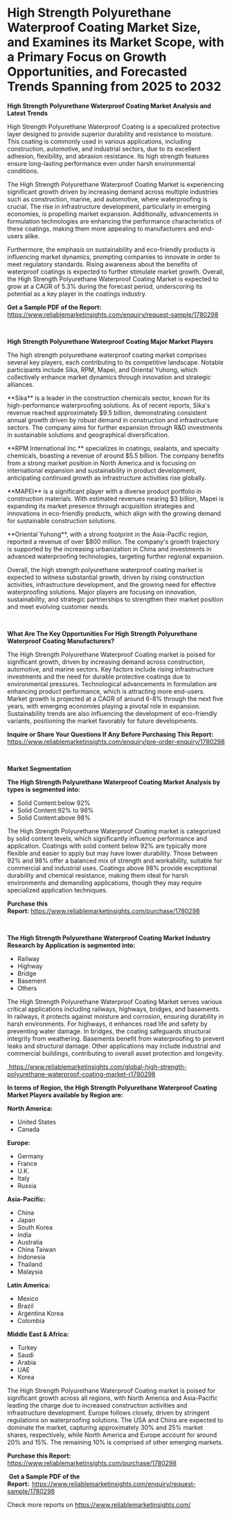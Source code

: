 <p><h1>High Strength Polyurethane Waterproof Coating Market Size, and Examines its Market Scope, with a Primary Focus on Growth Opportunities, and Forecasted Trends Spanning from 2025 to 2032</h1></p><p><strong>High Strength Polyurethane Waterproof Coating Market Analysis and Latest Trends</strong></p>
<p><p>High Strength Polyurethane Waterproof Coating is a specialized protective layer designed to provide superior durability and resistance to moisture. This coating is commonly used in various applications, including construction, automotive, and industrial sectors, due to its excellent adhesion, flexibility, and abrasion resistance. Its high strength features ensure long-lasting performance even under harsh environmental conditions.</p><p>The High Strength Polyurethane Waterproof Coating Market is experiencing significant growth driven by increasing demand across multiple industries such as construction, marine, and automotive, where waterproofing is crucial. The rise in infrastructure development, particularly in emerging economies, is propelling market expansion. Additionally, advancements in formulation technologies are enhancing the performance characteristics of these coatings, making them more appealing to manufacturers and end-users alike.</p><p>Furthermore, the emphasis on sustainability and eco-friendly products is influencing market dynamics, prompting companies to innovate in order to meet regulatory standards. Rising awareness about the benefits of waterproof coatings is expected to further stimulate market growth. Overall, the High Strength Polyurethane Waterproof Coating Market is expected to grow at a CAGR of 5.3% during the forecast period, underscoring its potential as a key player in the coatings industry.</p></p>
<p><strong>Get a Sample PDF of the Report:&nbsp;</strong> <a href="https://www.reliablemarketinsights.com/enquiry/request-sample/1780298?utm_campaign=3137&utm_medium=2&utm_source=Github&utm_content=ia&utm_term=25032025&utm_id=high-strength-polyurethane-waterproof-coating">https://www.reliablemarketinsights.com/enquiry/request-sample/1780298</a></p>
<p>&nbsp;</p>
<p><strong>High Strength Polyurethane Waterproof Coating Major Market Players</strong></p>
<p><p>The high strength polyurethane waterproof coating market comprises several key players, each contributing to its competitive landscape. Notable participants include Sika, RPM, Mapei, and Oriental Yuhong, which collectively enhance market dynamics through innovation and strategic alliances.</p><p>**Sika** is a leader in the construction chemicals sector, known for its high-performance waterproofing solutions. As of recent reports, Sika's revenue reached approximately $9.5 billion, demonstrating consistent annual growth driven by robust demand in construction and infrastructure sectors. The company aims for further expansion through R&D investments in sustainable solutions and geographical diversification.</p><p>**RPM International Inc.** specializes in coatings, sealants, and specialty chemicals, boasting a revenue of around $5.5 billion. The company benefits from a strong market position in North America and is focusing on international expansion and sustainability in product development, anticipating continued growth as infrastructure activities rise globally.</p><p>**MAPEI** is a significant player with a diverse product portfolio in construction materials. With estimated revenues nearing $3 billion, Mapei is expanding its market presence through acquisition strategies and innovations in eco-friendly products, which align with the growing demand for sustainable construction solutions.</p><p>**Oriental Yuhong**, with a strong footprint in the Asia-Pacific region, reported a revenue of over $800 million. The company's growth trajectory is supported by the increasing urbanization in China and investments in advanced waterproofing technologies, targeting further regional expansion.</p><p>Overall, the high strength polyurethane waterproof coating market is expected to witness substantial growth, driven by rising construction activities, infrastructure development, and the growing need for effective waterproofing solutions. Major players are focusing on innovation, sustainability, and strategic partnerships to strengthen their market position and meet evolving customer needs.</p></p>
<p>&nbsp;</p>
<p><strong>What Are The Key Opportunities For High Strength Polyurethane Waterproof Coating Manufacturers?</strong></p>
<p><p>The High Strength Polyurethane Waterproof Coating market is poised for significant growth, driven by increasing demand across construction, automotive, and marine sectors. Key factors include rising infrastructure investments and the need for durable protective coatings due to environmental pressures. Technological advancements in formulation are enhancing product performance, which is attracting more end-users. Market growth is projected at a CAGR of around 6-8% through the next five years, with emerging economies playing a pivotal role in expansion. Sustainability trends are also influencing the development of eco-friendly variants, positioning the market favorably for future developments.</p></p>
<p><strong>Inquire or Share Your Questions If Any Before Purchasing This Report:</strong> <a href="https://www.reliablemarketinsights.com/enquiry/pre-order-enquiry/1780298?utm_campaign=3137&utm_medium=2&utm_source=Github&utm_content=ia&utm_term=25032025&utm_id=high-strength-polyurethane-waterproof-coating">https://www.reliablemarketinsights.com/enquiry/pre-order-enquiry/1780298</a></p>
<p>&nbsp;</p>
<p><strong>Market Segmentation</strong></p>
<p><strong>The High Strength Polyurethane Waterproof Coating Market Analysis by types is segmented into:</strong></p>
<p><ul><li>Solid Content:below 92%</li><li>Solid Content:92% to 98%</li><li>Solid Content:above 98%</li></ul></p>
<p><p>The High Strength Polyurethane Waterproof Coating market is categorized by solid content levels, which significantly influence performance and application. Coatings with solid content below 92% are typically more flexible and easier to apply but may have lower durability. Those between 92% and 98% offer a balanced mix of strength and workability, suitable for commercial and industrial uses. Coatings above 98% provide exceptional durability and chemical resistance, making them ideal for harsh environments and demanding applications, though they may require specialized application techniques.</p></p>
<p><strong>Purchase this Report:&nbsp;</strong><a href="https://www.reliablemarketinsights.com/purchase/1780298?utm_campaign=3137&utm_medium=2&utm_source=Github&utm_content=ia&utm_term=25032025&utm_id=high-strength-polyurethane-waterproof-coating">https://www.reliablemarketinsights.com/purchase/1780298</a></p>
<p>&nbsp;</p>
<p><strong>The High Strength Polyurethane Waterproof Coating Market Industry Research by Application is segmented into:</strong></p>
<p><ul><li>Railway</li><li>Highway</li><li>Bridge</li><li>Basement</li><li>Others</li></ul></p>
<p><p>The High Strength Polyurethane Waterproof Coating Market serves various critical applications including railways, highways, bridges, and basements. In railways, it protects against moisture and corrosion, ensuring durability in harsh environments. For highways, it enhances road life and safety by preventing water damage. In bridges, the coating safeguards structural integrity from weathering. Basements benefit from waterproofing to prevent leaks and structural damage. Other applications may include industrial and commercial buildings, contributing to overall asset protection and longevity.</p></p>
<p><a href="https://www.reliablemarketinsights.com/global-high-strength-polyurethane-waterproof-coating-market-r1780298?utm_campaign=3137&utm_medium=2&utm_source=Github&utm_content=ia&utm_term=25032025&utm_id=high-strength-polyurethane-waterproof-coating">&nbsp;https://www.reliablemarketinsights.com/global-high-strength-polyurethane-waterproof-coating-market-r1780298</a></p>
<p><strong>In terms of Region, the High Strength Polyurethane Waterproof Coating Market Players available by Region are:</strong></p>
<p>
    <p> <strong> North America: </strong>
        <ul>
            <li>United States</li>
            <li>Canada</li>
        </ul>
        </p> 
    <p> <strong> Europe: </strong>
        <ul>
            <li>Germany</li>
            <li>France</li>
            <li>U.K.</li>
            <li>Italy</li>
            <li>Russia</li>
        </ul>
        </p> 
    <p> <strong> Asia-Pacific: </strong>
        <ul>
            <li>China</li>
            <li>Japan</li>
            <li>South Korea</li>
            <li>India</li>
            <li>Australia</li>
            <li>China Taiwan</li>
            <li>Indonesia</li>
            <li>Thailand</li>
            <li>Malaysia</li>
        </ul>
        </p> 
    <p> <strong> Latin America: </strong>
        <ul>
            <li>Mexico</li>
            <li>Brazil</li>
            <li>Argentina Korea</li>
            <li>Colombia</li>
        </ul>
        </p> 
    <p> <strong> Middle East & Africa: </strong>
        <ul>
            <li>Turkey</li>
            <li>Saudi</li>
            <li>Arabia</li>
            <li>UAE</li>
            <li>Korea</li>
        </ul>
    </p>
    </p>
<p><p>The High Strength Polyurethane Waterproof Coating market is poised for significant growth across all regions, with North America and Asia-Pacific leading the charge due to increased construction activities and infrastructure development. Europe follows closely, driven by stringent regulations on waterproofing solutions. The USA and China are expected to dominate the market, capturing approximately 30% and 25% market shares, respectively, while North America and Europe account for around 20% and 15%. The remaining 10% is comprised of other emerging markets.</p></p>
<p><strong>Purchase this Report: </strong><a href="https://www.reliablemarketinsights.com/purchase/1780298?utm_campaign=3137&utm_medium=2&utm_source=Github&utm_content=ia&utm_term=25032025&utm_id=high-strength-polyurethane-waterproof-coating">https://www.reliablemarketinsights.com/purchase/1780298</a></p>
<p>&nbsp;<strong>Get a Sample PDF of the Report:&nbsp;&nbsp;</strong><a href="https://www.reliablemarketinsights.com/enquiry/request-sample/1780298?utm_campaign=3137&utm_medium=2&utm_source=Github&utm_content=ia&utm_term=25032025&utm_id=high-strength-polyurethane-waterproof-coating">https://www.reliablemarketinsights.com/enquiry/request-sample/1780298</a></p>
<p><strong></strong></p>
<p>Check more reports on <a href="https://www.reliablemarketinsights.com/?utm_campaign=3137&utm_medium=2&utm_source=Github&utm_content=ia&utm_term=25032025&utm_id=high-strength-polyurethane-waterproof-coating">https://www.reliablemarketinsights.com/</a></p>